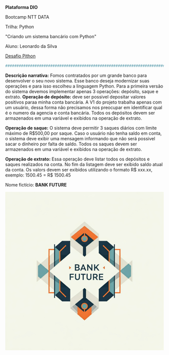 **Plataforma DIO**

Bootcamp NTT DATA

Trilha: Python

"Criando um sistema bancário com Python"

Aluno: Leonardo da Silva

[Desafio Pithon](https://web.dio.me/lab/desafio-de-projeto-criando-um-sistema-bancario/learning/ab91c6ff-e147-4b4c-a3ca-2ffbf5d6fe1a?back=/track/engenharia-dados-python)

````python
########################################################################################################################################################################################################################################################################################
````

**Descrição narrativa:**
 Fomos contratados por um grande banco para desenvolver o seu novo sistema. Esse banco deseja modernizar suas operações e para isso escolheu a linguagem Python. Para a primeira versão do sistema devemos implementar apenas 3 operações: depósito, saque e extrato.
**Operação de depósito:** deve ser possivel depositar valores positivos paraa minha conta bancária. A V1 do projeto trabalha apenas com um usuário, dessa forma não precisamos nos preocupar em identificar qual é o numero da agencia e conta bancária. Todos os depósitos devem ser armazenados em uma variável e exibidos na operação de extrato.

**Operação de saque:** O sistema deve permitir 3 saques diários com limite máximo de R$500,00 por saque. Caso o usuário não tenha saldo em conta, o sistema deve exibir uma mensagem informando que não será possivel sacar o dinheiro por falta de saldo. Todos os saques devem ser armazenados em uma variável e exibidos na operação de extrato.

**Operação de extrato:** Essa operação deve listar todos os depósitos e saques realizados na conta. No fim da listagem deve ser exibido saldo atual da conta. Os valors devem ser exibidos utilizando o formato R$ xxx.xx, exemplo: 1500.45 = R$ 1500.45

Nome fictício: **BANK FUTURE**

![Logo do Banco Future](Gemini_Generated_Image_d34li5d34li5d34l.jpg)

